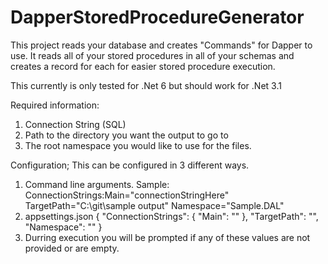 ﻿# DapperStoredProcedureGenerator
This project reads your database and creates "Commands" for Dapper to use. It reads all of your stored procedures in all of your schemas and creates a record for each for easier stored procedure execution.

This currently is only tested for .Net 6 but should work for .Net 3.1

Required information:
  1) Connection String (SQL)
  2) Path to the directory you want the output to go to
  3) The root namespace you would like to use for the files.

Configuration; This can be configured in 3 different ways.
  1) Command line arguments. Sample: ConnectionStrings:Main="connectionStringHere" TargetPath="C:\git\sample output\" Namespace="Sample.DAL"
  2) appsettings.json
    {
      "ConnectionStrings": {
        "Main": ""
      },
      "TargetPath": "",
      "Namespace": "" 
    }
  3) Durring execution you will be prompted if any of these values are not provided or are empty.